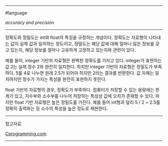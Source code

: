 
---

#language

*accuracy and precision*

---

정확도와 정밀도는 int와 float의 특징을 규정하는 개념이다. 정확도는 자료형이 나타내는 값이 실제 값과 일치하는 정도이고, 정밀도는 해당 값에 대해 얼마나 많은 정보를 갖고 있는지, 해당 정보를 얼마나 고유하게 고정하고 있는지와 관련이 있다.

예를 들어, integer 기반의 자료형은 완벽한 정확도를 가지고 있다. integer가 표현하는 값 2는 실제 정수 2와 완전히 일치한다. 하지만 integer 기반의 자료형은 정밀도가 부족하다. 5를 4로 나누면 원래 2.5가 되어야 하지만 2라는 결과를 반환한다. 값 자체는 일치하지만 정수가 가지는 특성을 완전히 표현하지 못한다.

float 기반의 자료형의 경우, 정확도가 부족하다. 컴퓨터가 저장할 수 있는 용량에는 한계가 있고, 지수부와 소수부를 나누어 저장하는 특성상 값에 오차가 존재할 수 있다. 하지만 float 기반 자료형은 높은 정밀도를 가진다. 예를 들어 int형과 달리 5 / 2 = 2.5를 정확히 출력화는 등 소수의 특성을 높은 정도로 재현한다.

---

참고자료

[Cprogramming.com](https://www.cprogramming.com/tutorial/floating_point/understanding_floating_point.html)

---